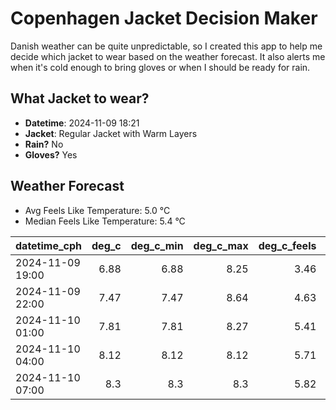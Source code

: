 
# Copenhagen Jacket Decision Maker

Danish weather can be quite unpredictable, so I created this app to help me decide which jacket to wear based on the weather forecast. 
It also alerts me when it's cold enough to bring gloves or when I should be ready for rain.

## What Jacket to wear?

- **Datetime**: 2024-11-09 18:21
- **Jacket**: Regular Jacket with Warm Layers
- **Rain?** No
- **Gloves?** Yes

## Weather Forecast
- Avg Feels Like Temperature: 5.0 °C
- Median Feels Like Temperature: 5.4 °C

| datetime_cph     |   deg_c |   deg_c_min |   deg_c_max |   deg_c_feels | weather   | wind   | rain   |
|:-----------------|--------:|------------:|------------:|--------------:|:----------|:-------|:-------|
| 2024-11-09 19:00 |    6.88 |        6.88 |        8.25 |          3.46 | Clouds    | Medium | None   |
| 2024-11-09 22:00 |    7.47 |        7.47 |        8.64 |          4.63 | Clouds    | Low    | None   |
| 2024-11-10 01:00 |    7.81 |        7.81 |        8.27 |          5.41 | Clouds    | Low    | None   |
| 2024-11-10 04:00 |    8.12 |        8.12 |        8.12 |          5.71 | Clouds    | Low    | None   |
| 2024-11-10 07:00 |    8.3  |        8.3  |        8.3  |          5.82 | Clouds    | Low    | None   |
        